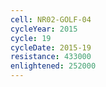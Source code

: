 ```yaml
---
cell: NR02-GOLF-04
cycleYear: 2015
cycle: 19
cycleDate: 2015-19
resistance: 433000
enlightened: 252000 
---
```

      